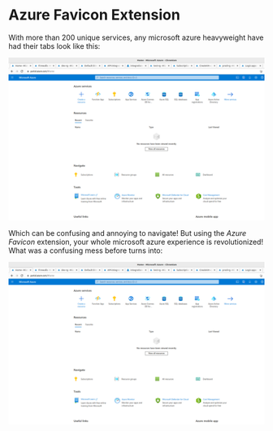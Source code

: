 # Azure Favicon Extension
With more than 200 unique services, any microsoft azure heavyweight have had their tabs look like this:

![Azure tabs before](https://github.com/dragonoverlord3000/Azure-favicon-CE/blob/master/images/before.png?raw=true)

Which can be confusing and annoying to navigate! But using the <i>Azure Favicon</i> extension, your whole microsoft azure experience is revolutionized! What was a confusing mess before turns into:

![Azure tabs after](https://github.com/dragonoverlord3000/Azure-favicon-CE/blob/master/images/before.png?raw=true)
